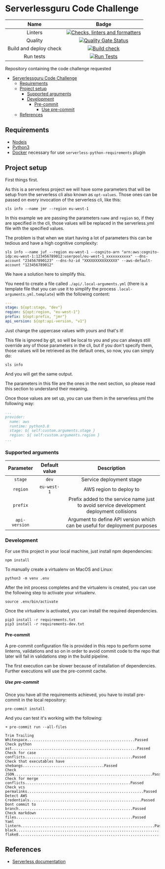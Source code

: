 # Serverlessguru Code Challenge

|Name|Badge|
|:-:|:-:|
|Linters|[![Checks, linters and formatters](https://github.com/neovasili/serverless-guru-code-challenge/actions/workflows/pre-commit.yml/badge.svg)](https://github.com/neovasili/serverless-guru-code-challenge/actions/workflows/pre-commit.yml)|
|Quality|[![Quality Gate Status](https://sonarcloud.io/api/project_badges/measure?project=neovasili_serverless-guru-code-challenge&metric=alert_status)](https://sonarcloud.io/dashboard?id=neovasili_serverless-guru-code-challenge)|
|Build and deploy check|[![Build check](https://github.com/neovasili/serverless-guru-code-challenge/actions/workflows/build-check.yaml/badge.svg)](https://github.com/neovasili/serverless-guru-code-challenge/actions/workflows/build-check.yaml)|
|Run tests|[![Run Tests](https://github.com/neovasili/serverless-guru-code-challenge/actions/workflows/run-tests.yaml/badge.svg)](https://github.com/neovasili/serverless-guru-code-challenge/actions/workflows/run-tests.yaml)|

Repository containing the code challenge requested

- [Serverlessguru Code Challenge](#serverlessguru-code-challenge)
  - [Requirements](#requirements)
  - [Project setup](#project-setup)
    - [Supported arguments](#supported-arguments)
    - [Development](#development)
      - [Pre-commit](#pre-commit)
        - [Use pre-commit](#use-pre-commit)
  - [References](#references)

## Requirements

- [Nodejs](https://nodejs.org/en/)
- [Python3](https://www.python.org/download/releases/3.0/)
- [Docker](https://www.docker.com/) necessary for use `serverless-python-requirements` plugin

## Project setup

First things first.

As this is a serverless project we will have some parameters that will be setup from the serverless cli also known as `opt-values`. Those ones can be passed on every invocation of the serverless cli, like this:

```shell
sls info --name jmr --region eu-west-1
```

In this example we are passing the parameters `name` and `region` so, if they are specified in the cli, those values will be replaced in the serverless.yml file with the specified values.

The problem is that when we start having a lot of parameters this can be tedious and have a high cognitive complexity:

```shell
sls info --name juf --region eu-west-1 --cognito-arn "arn:aws:cognito-idp:eu-west-1:123456789012:userpool/eu-west-1_xxxxxxxxxxx" --dns-account "234567890123" --dns-hz-id "XXXXXXXXXXXXXXX" --aws-default-account "123456789012"
```

We have a solution here to simplify this.

You need to create a file called `./api/.local-arguments.yml` (there is a template file that you can use it to simplify the process `.local-arguments.yml.template`) with the following content:

```yaml
---
stage: ${opt:stage, "dev"}
region: ${opt:region, "eu-west-1"}
prefix: ${opt:prefix, "jmr"}
api_version: ${opt:api-version, "v1"}
```

Just change the uppercase values with yours and that's it!

This file is ignored by git, so will be local to you and you can always still override any of those parameters in the cli, but if you don't specify them, those values will be retrieved as the default ones, so now, you can simply do:

```shell
sls info
```

And you will get the same output.

The parameters in this file are the ones in the next section, so please read this section to understand their meaning.

Once those values are set up, you can use them in the serverless.yml the following way:

```yaml
...
provider:
  name: aws
  runtime: python3.8
  stage: ${ self:custom.arguments.stage }
  region: ${ self:custom.arguments.region }
...
```

### Supported arguments

|Parameter|Default value|Description|
|:--:|:--:|:--:|
|`stage`|`dev`|Service deployment stage|
|`region`|`eu-west-1`|AWS region to deploy to|
|`prefix`||Prefix added to the service name just to avoid service development deployment collisions|
|`api-version`||Argument to define API version which can be useful for deployment purposes|

### Development

For use this project in your local machine, just install npm dependencies:

```shell
npm install
```

To manually create a virtualenv on MacOS and Linux:

```shell
python3 -m venv .env
```

After the init process completes and the virtualenv is created, you can use the following
step to activate your virtualenv.

```shell
source .env/bin/activate
```

Once the virtualenv is activated, you can install the required dependencies.

```shell
pip3 install -r requirements.txt
pip3 install -r requirements-dev.txt
```

#### Pre-commit

A pre-commit configuration file is provided in this repo to perform some linterns, validations and so on in order to avoid commit code to the repo that later will fail in validations step in the build pipeline.

The first execution can be slower because of installation of dependencies. Further executions will use the pre-commit cache.

##### Use pre-commit

Once you have all the requirements achieved, you have to install pre-commit in the local repository:

```shell
pre-commit install
```

And you can test it's working with the following:

```shell
➜ pre-commit run --all-files

Trim Trailing Whitespace.................................................Passed
Check python ast.........................................................Passed
Check for case conflicts.................................................Passed
Check that executables have shebangs.....................................Passed
Check JSON...............................................................Passed
Check for merge conflicts................................................Passed
Check vcs permalinks.....................................................Passed
Detect AWS Credentials...................................................Passed
Dont commit to branch....................................................Passed
Check markdown files.....................................................Passed
Yaml lintern.............................................................Passed
black....................................................................Passed
flake8...................................................................Passed
```

## References

- [Serverless documentation](https://www.serverless.com/framework/docs/providers/aws/cli-reference/deploy/)
